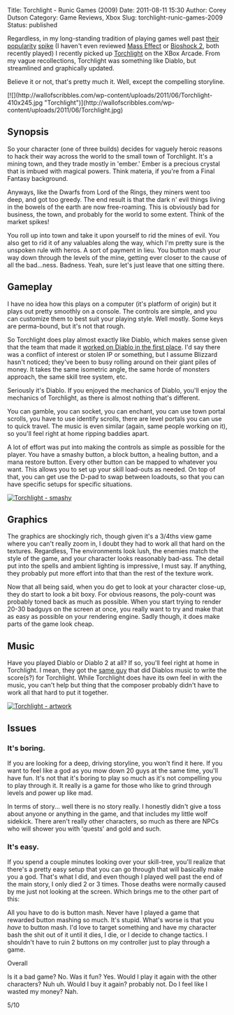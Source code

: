 Title: Torchlight - Runic Games (2009)
Date: 2011-08-11 15:30
Author: Corey Dutson
Category: Game Reviews, Xbox
Slug: torchlight-runic-games-2009
Status: published

Regardless, in my long-standing tradition of playing games well past
[their](/2011/bioshock/ "Bioshock – 2K (2007)")
[popularity](/2011/borderlands/ "Borderlands – Gearbox (2009)")
[spike](/2009/time-hollow-konami-2008/ "Time Hollow – Konami (2008)") (I
haven't even reviewed [Mass
Effect](http://www.amazon.co.uk/gp/product/B004TG5PA6/ref=as_li_ss_tl?ie=UTF8&tag=walofscr-21&linkCode=as2&camp=1634&creative=19450&creativeASIN=B004TG5PA6 "amazon.co.uk - Mass Effect (XBox 360)")
or [Bioshock
2](http://www.amazon.co.uk/gp/product/B002PY7J6C/ref=as_li_ss_tl?ie=UTF8&tag=walofscr-21&linkCode=as2&camp=1634&creative=19450&creativeASIN=B002PY7J6C "amazon.co.uk - Bioshock 2 (XBox 360)"),
both recently played) I recently picked up
[Torchlight](http://marketplace.xbox.com/en-GB/Product/Torchlight/66acd000-77fe-1000-9115-d80258410a7e "Xbox.com - Torchlight")
on the XBox Arcade. From my vague recollections, Torchlight was
something like Diablo, but streamlined and graphically updated.

Believe it or not, that's pretty much it. Well, except the compelling
storyline.

<!--more-->[![](http://wallofscribbles.com/wp-content/uploads/2011/06/Torchlight-410x245.jpg "Torchlight")](http://wallofscribbles.com/wp-content/uploads/2011/06/Torchlight.jpg)

Synopsis
--------

So your character (one of three builds) decides for vaguely heroic
reasons to hack their way across the world to the small town of
Torchlight. It's a mining town, and they trade mostly in 'ember.' Ember
is a precious crystal that is imbued with magical powers. Think materia,
if you're from a Final Fantasy background.

Anyways, like the Dwarfs from Lord of the Rings, they miners went too
deep, and got too greedy. The end result is that the dark n' evil things
living in the bowels of the earth are now free-roaming. This is
obviously bad for business, the town, and probably for the world to some
extent. Think of the market spikes!

You roll up into town and take it upon yourself to rid the mines of
evil. You also get to rid it of any valuables along the way, which I'm
pretty sure is the unspoken rule with heros. A sort of payment
in lieu. You button mash your way down through the levels of the mine,
getting ever closer to the cause of all the bad...ness. Badness. Yeah,
sure let's just leave that one sitting there.

Gameplay
--------

I have no idea how this plays on a computer (it's platform of origin)
but it plays out pretty smoothly on a console. The controls are simple,
and you can customize them to best suit your playing style. Well mostly.
Some keys are perma-bound, but it's not that rough.

So Torchlight does play almost exactly like Diablo, which makes sense
given that the team that made it [worked on Diablo in the first
place](http://en.wikipedia.org/wiki/Torchlight "Wikipedia - Torchlight").
I'd say there was a conflict of interest or stolen IP or something, but
I assume Blizzard hasn't noticed; they've been to busy rolling around on
their giant piles of money. It takes the same isometric angle, the
same horde of monsters approach, the same skill tree system, etc.

Seriously it's Diablo. If you enjoyed the mechanics of Diablo, you'll
enjoy the mechanics of Torchlight, as there is almost nothing that's
different.

You can gamble, you can socket, you can enchant, you can use town portal
scrolls, you have to use identify scrolls, there are level portals you
can use to quick travel. The music is even similar (again, same people
working on it), so you'll feel right at home ripping baddies apart.

A lot of effort was put into making the controls as simple as possible
for the player. You have a smashy button, a block button, a healing
button, and a mana restore button. Every other button can be mapped to
whatever you want. This allows you to set up your skill load-outs as
needed. On top of that, you can get use the D-pad to swap between
loadouts, so that you can have specific setups for specific situations.

[![](http://wallofscribbles.com/wp-content/uploads/2011/06/smashy-410x256.jpg "Torchlight - smashy")](http://wallofscribbles.com/wp-content/uploads/2011/06/smashy.jpg)

Graphics
--------

The graphics are shockingly rich, though given it's a 3/4ths view game
where you can't really zoom in, I doubt they had to work all that hard
on the textures. Regardless, The environments look lush, the enemies
match the style of the game, and your character looks reasonably
bad-ass. The detail put into the spells and ambient lighting is
impressive, I must say. If anything, they probably put more effort into
that than the rest of the texture work.

Now that all being said, when you do get to look at your character
close-up, they do start to look a bit boxy. For obvious reasons, the
poly-count was probably toned back as much as possible. When you start
trying to render 20-30 badguys on the screen at once, you really want to
try and make that as easy as possible on your rendering engine. Sadly
though, it does make parts of the game look cheap.

Music
-----

Have you played Diablo or Diablo 2 at all? If so, you'll feel right at
home in Torchlight. I mean, they got the [same
guy](http://en.wikipedia.org/wiki/Matt_Uelmen "Wikipedia - Matt Uelmen")
that did Diablos music to write the score(s?) for Torchlight. While
Torchlight does have its own feel in with the music, you can't help but
thing that the composer probably didn't have to work all that hard to
put it together.

[![](http://wallofscribbles.com/wp-content/uploads/2011/06/artwork-410x307.jpg "Torchlight - artwork")](http://wallofscribbles.com/wp-content/uploads/2011/06/artwork.jpg)

Issues
------

### It's boring.

If you are looking for a deep, driving storyline, you won't find it
here. If you want to feel like a god as you mow down 20 guys at the same
time, you'll have fun. It's not that it's boring to play so much as it's
not compelling you to play through it. It really is a game for those who
like to grind through levels and power up like mad.

In terms of story... well there is no story really. I honestly didn't
give a toss about anyone or anything in the game, and that includes my
little wolf sidekick. There aren't really other characters, so much as
there are NPCs who will shower you with 'quests' and gold and such.

### It's easy.

If you spend a couple minutes looking over your skill-tree, you'll
realize that there's a pretty easy setup that you can go through that
will basically make you a god. That's what I did, and even though I
played well past the end of the main story, I only died 2 or 3 times.
Those deaths were normally caused by me just not looking at the screen.
Which brings me to the other part of this:

All you have to do is button mash. Never have I played a game that
rewarded button mashing so much. It's stupid. What's worse is that you
*have* to button mash. I'd love to target something and have my
character bash the shit out of it until it dies, I die, or I decide to
change tactics. I shouldn't have to ruin 2 buttons on my controller just
to play through a game.

Overall

Is it a bad game? No. Was it fun? Yes. Would I play it again with the
other characters? Nuh uh. Would I buy it again? probably not. Do I feel
like I wasted my money? Nah.

5/10

